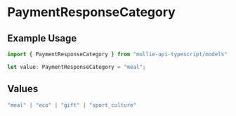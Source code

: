 # PaymentResponseCategory

## Example Usage

```typescript
import { PaymentResponseCategory } from "mollie-api-typescript/models";

let value: PaymentResponseCategory = "meal";
```

## Values

```typescript
"meal" | "eco" | "gift" | "sport_culture"
```